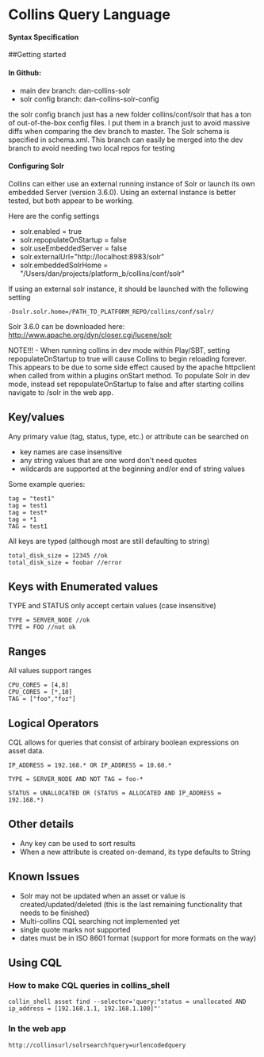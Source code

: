 # Collins Query Language
#### Syntax Specification

##Getting started

#### In Github:

- main dev branch: dan-collins-solr
- solr config branch: dan-collins-solr-config

the solr config branch just has a new folder collins/conf/solr that has a ton
of out-of-the-box config files.  I put them in a branch just to avoid massive
diffs when comparing the dev branch to master.  The Solr schema is specified in
schema.xml.  This branch can easily be merged into the dev branch to avoid
needing two local repos for testing

#### Configuring Solr

Collins can either use an external running instance of Solr or launch its own
embedded Server (version 3.6.0).  Using an external instance is better tested,
but both appear to be working.

Here are the config settings

- solr.enabled = true
- solr.repopulateOnStartup = false
- solr.useEmbeddedServer = false
- solr.externalUrl="http://localhost:8983/solr"
- solr.embeddedSolrHome = "/Users/dan/projects/platform_b/collins/conf/solr"

If using an external solr instance, it should be launched with the following setting

    -Dsolr.solr.home=/PATH_TO_PLATFORM_REPO/collins/conf/solr/

Solr 3.6.0 can be downloaded here: http://www.apache.org/dyn/closer.cgi/lucene/solr

NOTE!!! - When running collins in dev mode within Play/SBT, setting
repopulateOnStartup to true will cause Collins to begin reloading forever.
This appears to be due to some side effect caused by the apache httpclient when
called from within a plugins onStart method.  To populate Solr in dev mode,
instead set repopulateOnStartup to false and after starting collins navigate to
/solr in the web app.  

## Key/values

Any primary value (tag, status, type, etc.) or attribute can be searched on

- key names are case insensitive
- any string values that are one word don't need quotes
- wildcards are supported at the beginning and/or end of string values

Some example queries:

    tag = "test1"
    tag = test1
    tag = test*
    tag = *1
    TAG = test1

All keys are typed (although most are still defaulting to string)

    total_disk_size = 12345 //ok
    total_disk_size = foobar //error

## Keys with Enumerated values
TYPE and STATUS only accept certain values (case insensitive)

    TYPE = SERVER_NODE //ok
    TYPE = FOO //not ok

## Ranges

All values support ranges

    CPU_CORES = [4,8]
    CPU_CORES = [*,10]
    TAG = ["foo","foz"]

## Logical Operators

CQL allows for queries that consist of arbirary boolean expressions on asset data.

    IP_ADDRESS = 192.168.* OR IP_ADDRESS = 10.60.*
    
    TYPE = SERVER_NODE AND NOT TAG = foo-*
    
    STATUS = UNALLOCATED OR (STATUS = ALLOCATED AND IP_ADDRESS = 192.168.*)

## Other details

- Any key can be used to sort results
- When a new attribute is created on-demand, its type defaults to String

## Known Issues


- Solr may not be updated when an asset or value is created/updated/deleted (this is the last remaining functionality that needs to be finished)
- Multi-collins CQL searching not implemented yet
- single quote marks not supported
- dates must be in ISO 8601 format (support for more formats on the way)

## Using CQL 

### How to make CQL queries in collins_shell

    collin_shell asset find --selector='query:"status = unallocated AND ip_address = [192.168.1.1, 192.168.1.100]"' 

### In the web app

    http://collinsurl/solrsearch?query=urlencodedquery

